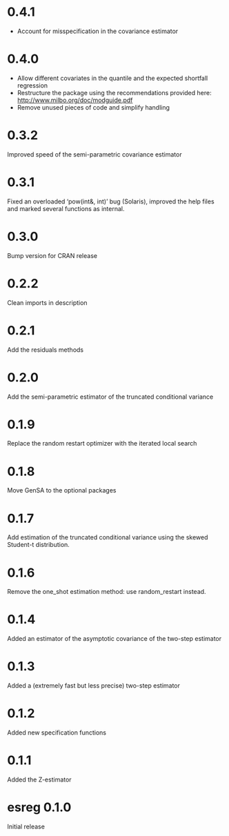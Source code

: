 # 0.4.1
* Account for misspecification in the covariance estimator

# 0.4.0
* Allow different covariates in the quantile and the expected shortfall regression
* Restructure the package using the recommendations provided here: http://www.milbo.org/doc/modguide.pdf
* Remove unused pieces of code and simplify handling

# 0.3.2
Improved speed of the semi-parametric covariance estimator

# 0.3.1
Fixed an overloaded ‘pow(int&, int)’ bug (Solaris), improved the help files and marked several functions as internal.

# 0.3.0
Bump version for CRAN release

# 0.2.2
Clean imports in description

# 0.2.1
Add the residuals methods

# 0.2.0
Add the semi-parametric estimator of the truncated conditional variance

# 0.1.9
Replace the random restart optimizer with the iterated local search

# 0.1.8
Move GenSA to the optional packages

# 0.1.7
Add estimation of the truncated conditional variance using the skewed Student-t distribution.

# 0.1.6
Remove the one_shot estimation method: use random_restart instead.

# 0.1.4
Added an estimator of the asymptotic covariance of the two-step estimator

# 0.1.3
Added a (extremely fast but less precise) two-step estimator

# 0.1.2
Added new specification functions

# 0.1.1
Added the Z-estimator

# esreg 0.1.0
Initial release
